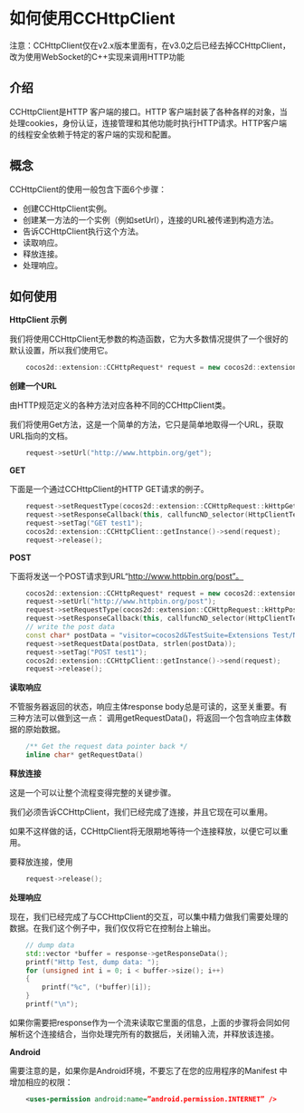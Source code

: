 # 如何使用CCHttpClient #

注意：CCHttpClient仅在v2.x版本里面有，在v3.0之后已经去掉CCHttpClient，改为使用WebSocket的C++实现来调用HTTP功能

## 介绍 ##

CCHttpClient是HTTP 客户端的接口。HTTP 客户端封装了各种各样的对象，当处理cookies，身份认证，连接管理和其他功能时执行HTTP请求。HTTP客户端 的线程安全依赖于特定的客户端的实现和配置。

## 概念 ##

CCHttpClient的使用一般包含下面6个步骤：

- 创建CCHttpClient实例。
- 创建某一方法的一个实例（例如setUrl），连接的URL被传递到构造方法。
- 告诉CCHttpClient执行这个方法。
- 读取响应。
- 释放连接。
- 处理响应。


## 如何使用 ##

**HttpClient 示例**

我们将使用CCHttpClient无参数的构造函数，它为大多数情况提供了一个很好的默认设置，所以我们使用它。

```cpp
	cocos2d::extension::CCHttpRequest* request = new cocos2d::extension::CCHttpRequest();
```


**创建一个URL**

由HTTP规范定义的各种方法对应各种不同的CCHttpClient类。

 我们将使用Get方法，这是一个简单的方法，它只是简单地取得一个URL，获取URL指向的文档。

```cpp
	request->setUrl("http://www.httpbin.org/get");
```


**GET**

下面是一个通过CCHttpClient的HTTP GET请求的例子。

```cpp
	request->setRequestType(cocos2d::extension::CCHttpRequest::kHttpGet);
	request->setResponseCallback(this, callfuncND_selector(HttpClientTest::onHttpRequestCompleted));
	request->setTag("GET test1");
	cocos2d::extension::CCHttpClient::getInstance()->send(request);
	request->release();
```


**POST**

下面将发送一个POST请求到URL“http://www.httpbin.org/post”。

```cpp
	cocos2d::extension::CCHttpRequest* request = new cocos2d::extension::CCHttpRequest();
	request->setUrl("http://www.httpbin.org/post");
	request->setRequestType(cocos2d::extension::CCHttpRequest::kHttpPost);
	request->setResponseCallback(this, callfuncND_selector(HttpClientTest::onHttpRequestCompleted));
	// write the post data
	const char* postData = "visitor=cocos2d&TestSuite=Extensions Test/NetworkTest";
	request->setRequestData(postData, strlen(postData));
	request->setTag("POST test1");
	cocos2d::extension::CCHttpClient::getInstance()->send(request);
	request->release();
```


**读取响应**

不管服务器返回的状态，响应主体response body总是可读的，这至关重要。有三种方法可以做到这一点：
 调用getRequestData()，将返回一个包含响应主体数据的原始数据。

```cpp
	/** Get the request data pointer back */
	inline char* getRequestData()
```


**释放连接**

这是一个可以让整个流程变得完整的关键步骤。

 我们必须告诉CCHttpClient，我们已经完成了连接，并且它现在可以重用。

 如果不这样做的话，CCHttpClient将无限期地等待一个连接释放，以便它可以重用。
 
 要释放连接，使用
 
```cpp
	request->release();
```


**处理响应**

现在，我们已经完成了与CCHttpClient的交互，可以集中精力做我们需要处理的数据。在我们这个例子中，我们仅仅将它在控制台上输出。

```cpp
	// dump data
	std::vector *buffer = response->getResponseData();
	printf("Http Test, dump data: ");
	for (unsigned int i = 0; i < buffer->size(); i++)
	{
		printf("%c", (*buffer)[i]);
	}
	printf("\n");
```


如果你需要把response作为一个流来读取它里面的信息，上面的步骤将会同如何解析这个连接结合，当你处理完所有的数据后，关闭输入流，并释放该连接。

**Android**

需要注意的是，如果你是Android环境，不要忘了在您的应用程序的Manifest
中增加相应的权限：

```xml
	<uses-permission android:name=”android.permission.INTERNET” />
```

